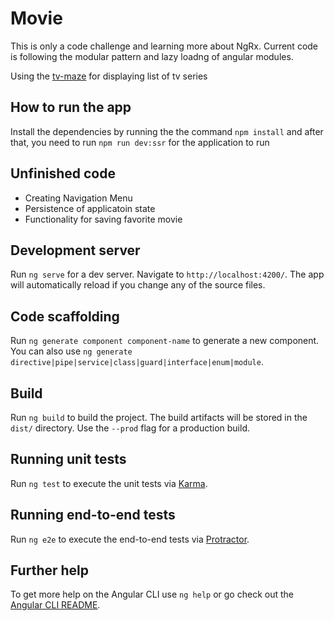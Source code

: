 # Movie

This is only a code challenge and learning more about NgRx. Current code is following the modular pattern and lazy loadng of angular modules.

Using the [tv-maze](https://www.tvmaze.com/api) for displaying list of tv series

## How to run the app

Install the dependencies by running the the command `npm install` and after that, you need to run `npm run dev:ssr` for the application to run

## Unfinished code
- Creating Navigation Menu
- Persistence of applicatoin state
- Functionality for saving favorite movie

## Development server

Run `ng serve` for a dev server. Navigate to `http://localhost:4200/`. The app will automatically reload if you change any of the source files.

## Code scaffolding

Run `ng generate component component-name` to generate a new component. You can also use `ng generate directive|pipe|service|class|guard|interface|enum|module`.

## Build

Run `ng build` to build the project. The build artifacts will be stored in the `dist/` directory. Use the `--prod` flag for a production build.

## Running unit tests

Run `ng test` to execute the unit tests via [Karma](https://karma-runner.github.io).

## Running end-to-end tests

Run `ng e2e` to execute the end-to-end tests via [Protractor](http://www.protractortest.org/).

## Further help

To get more help on the Angular CLI use `ng help` or go check out the [Angular CLI README](https://github.com/angular/angular-cli/blob/master/README.md).
